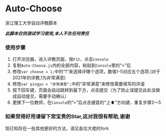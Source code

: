 # Auto-Choose

浙江理工大学自动评教脚本

***此脚本仅供测试学习使用,本人不负任何责任***

### 使用步骤

1. 打开浏览器，进入评教页面，按`F12`，点击`Console`
2. 复制`Auto-Choose.js`内的全部内容，粘贴到`Console`里的“>”后
3. 修改`var choose = 1;`中的“1”来选择评哪个选项，数值1-5对应五个选项.(对于2021年的评教,1为非常满意)
4. 修改`var pingyu = "非常满意";`中的“非常满意”来修改需要填写的评语
5. 按下回车键，页面会自动跳转到最下方，点击提交（为了防止误提交此处没做成自动提交，需要手动确认）
6. 更换下一位教师，在`Console`的“>”后点击键盘的“上⬆️”方向键，重复步骤2～5

### 如果觉得好用请留下您宝贵的Star,这对我很有帮助,谢谢

现已知存在一些其他更好的方法，请见各位大佬的fork
